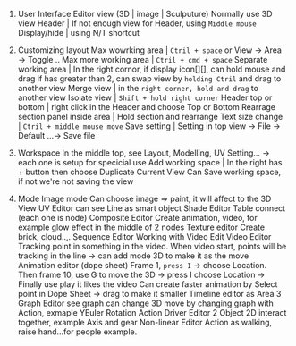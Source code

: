 1. User Interface
  Editor view (3D | image | Sculputure)
    Normally use 3D view
    Header | If not enough view for Header, using `Middle mouse`
  Display/hide | using N/T shortcut

2. Customizing layout
  Max wowrking area | `Ctril + space` or View -> Area -> Toggle ..
  Max more working area | `Ctril + cmd + space`
  Separate working area | In the right cornor, if display icon[][], can hold mouse and drag
    if has greater than 2, can swap view by `holding Ctril` and drag to another view
    Merge view | in the `right corner, hold and drag` to another view
    Isolate view | `Shift + hold right corner`
  Header top or bottom | right click in the Header and choose Top or Bottom
  Rearrage section panel inside area | Hold section and rearrange
  Text size change | `Ctril + middle mouse move`
  Save setting | Setting in top view -> File -> Default ...-> Save file

3. Workspace
  In the middle top, see Layout, Modelling, UV Setting... -> each one is setup for specicial use
  Add working space | In the right has + button then choose Duplicate Current View
    Can Save working space, if not we're not saving the view


4. Mode
  Image mode
    Can choose image => paint, it will affect to the 3D View
  UV Editor 
    can see Line as smart object
  Shade Editor
    Table connect (each one is node)
  Composite Editor
    Create animation, video, for example glow effect in the middle of 2 nodes
  Texture editor
    Create brick, cloud..,.
  Sequence Editor
    Working with Video Edit
  Video Editor
    Tracking point in something in the video. When video start, points will be tracking in the line -> can add mode 3D to make it as the move
  Animation editor (dope sheet)
    Frame 1, `press I` -> choose Location. Then frame 10, use G to move the 3D -> press I choose Location -> Finally use play it likes the video
    Can create faster animation by Select point in Dope Sheet -> drag to make it smaller
  Timeline editor
    as Area 3
  Graph Editor
    see graph 
    can change 3D move by changing graph with Action, exmaple YEuler Rotation Action
  Driver Editor
    2 Object 2D interact together, example Axis and gear
  Non-linear Editor
    Action as walking, raise hand...for people example.
  
  